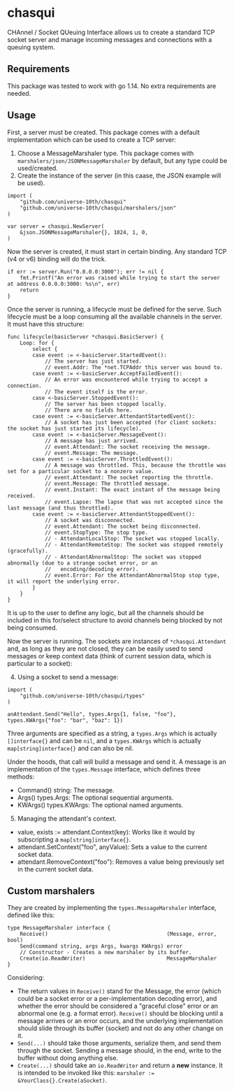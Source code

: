 # chasqui
CHAnnel / Socket QUeuing Interface allows us to create a standard TCP socket server and manage incoming messages and connections with a queuing system.

Requirements
------------

This package was tested to work with go 1.14. No extra requirements are needed.

Usage
-----

First, a server must be created. This package comes with a default implementation which can be used to create a TCP server:

1. Choose a MessageMarshaler type. This package comes with `marshalers/json/JSONMessageMarshaler` by default, but any type could be used/created.
2. Create the instance of the server (in this caase, the JSON example will be used).

```
import (
    "github.com/universe-10th/chasqui"
    "github.com/universe-10th/chasqui/marshalers/json"
)

var server = chasqui.NewServer(
    &json.JSONMessageMarshaler{}, 1024, 1, 0,
)
```

Now the server is created, it must start in certain binding. Any standard TCP (v4 or v6) binding will do the trick.

```
if err := server.Run("0.0.0.0:3000"); err != nil {
    fmt.Printf("An error was raised while trying to start the server at address 0.0.0.0:3000: %s\n", err)
    return
}
```

Once the server is running, a lifecycle must be defined for the serve. Such lifecycle must be a loop consuming all the
available channels in the server. It must have this structure:

```
func lifecycle(basicServer *chasqui.BasicServer) {
    Loop: for {
        select {
        case event := <-basicServer.StartedEvent():
            // The server has just started.
            // event.Addr: The *net.TCPAddr this server was bound to.
        case event := <-basicServer.AcceptFailedEvent():
            // An error was encountered while trying to accept a connection.
            // The event itself is the error.
        case <-basicServer.StoppedEvent():
            // The server has been stopped locally.
            // There are no fields here.
        case event := <-basicServer.AttendantStartedEvent():
            // A socket has just been accepted (for client sockets: the socket has just started its lifecycle).
        case event := <-basicServer.MessageEvent():
            // A message has just arrived.
            // event.Attendant: The socket receiving the message.
            // event.Message: The message.
        case event := <-basicServer.ThrottledEvent():
            // A message was throttled. This, because the throttle was set for a particular socket to a nonzero value.
            // event.Attendant: The socket reporting the throttle.
            // event.Message: The throttled message.
            // event.Instant: The exact instant of the message being received.
            // event.Lapse: The lapse that was not accepted since the last message (and thus throttled).
        case event := <-basicServer.AttendantStoppedEvent():
            // A socket was disconnected.
            // event.Attendant: The socket being disconnected.
            // event.StopType: The stop type.
            // - AttendantLocalStop: The socket was stopped locally.
            // - AttendantRemoteStop: The socket was stopped remotely (gracefully).
            // - AttendantAbnormalStop: The socket was stopped abnormally (due to a strange socket error, or an
            //   encoding/decoding error).
            // event.Error: For the AttendantAbnormalStop stop type, it will report the underlying error.
        }
    }
}
```

It is up to the user to define any logic, but all the channels should be included in this for/select structure to
avoid channels being blocked by not being consumed.

Now the server is running. The sockets are instances of `*chasqui.Attendant` and, as long as they are not closed, they
can be easily used to send messages or keep context data (think of current session data, which is particular to a
socket):

4. Using a socket to send a message:

```
import (
    "github.com/universe-10th/chasqui/types"
)

anAttendant.Send("Hello", types.Args{1, false, "foo"}, types.KWArgs{"foo": "bar", "baz": 1})
```

Three arguments are specified as a string, a `types.Args` which is actually `[]interface{}` and can be `nil`, and a
`types.KWArgs` which is actually `map[string]interface{}` and can also be nil.

Under the hoods, that call will build a message and send it. A message is an implementation of the `types.Message`
interface, which defines three methods:

- Command() string: The message.
- Args() types.Args: The optional sequential arguments.
- KWArgs() types.KWArgs: The optional named arguments.

5. Managing the attendant's context.

- value, exists := attendant.Context(key): Works like it would by subscripting a `map[string]interface{}`.
- attendant.SetContext("foo", anyValue): Sets a value to the current socket data.
- attendant.RemoveContext("foo"): Removes a value being previously set in the current socket data.

Custom marshalers
-----------------

They are created by implementing the `types.MessageMarshaler` interface, defined like this:

```
type MessageMarshaler interface {
    Receive()                                      (Message, error, bool)
    Send(command string, args Args, kwargs KWArgs) error
    // Constructor - Creates a new marshaler by its buffer.
    Create(io.ReadWriter)                          MessageMarshaler
}
```

Considering:

- The return values in `Receive()` stand for the Message, the error (which could be a socket error or a
  per-implementation decoding error), and whether the error should be considered a "graceful close" error
  or an abnormal one (e.g. a format error). `Receive()` should be blocking until a message arrives or an
  error occurs, and the underlying implementation should slide through its buffer (socket) and not do any
  other change on it.
- `Send(...)` should take those arguments, serialize them, and send them through the socket. Sending a
  message should, in the end, write to the buffer without doing anything else.
- `Create(...)` should take an `io.ReadWriter` and return a __new__ instance. It is intended to be invoked
  like this: `marshaler := &YourClass{}.Create(aSocket)`.